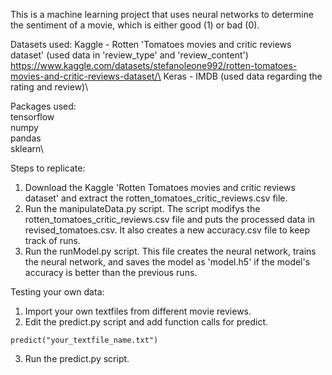 This is a machine learning project that uses neural networks to determine the sentiment of a movie, which is either good (1) or bad (0).

Datasets used: 
Kaggle - Rotten 'Tomatoes movies and critic reviews dataset' (used data in 'review_type' and 'review_content')\
https://www.kaggle.com/datasets/stefanoleone992/rotten-tomatoes-movies-and-critic-reviews-dataset/\
Keras - IMDB (used data regarding the rating and review)\

Packages used:\
tensorflow\
numpy\
pandas\
sklearn\

Steps to replicate: 
1. Download the Kaggle 'Rotten Tomatoes movies and critic reviews dataset' and extract the rotten_tomatoes_critic_reviews.csv file.
2. Run the manipulateData.py script. The script modifys the rotten_tomatoes_critic_reviews.csv file and puts the processed data in revised_tomatoes.csv. It also creates a new accuracy.csv file to keep track of runs. 
3. Run the runModel.py script. This file creates the neural network, trains the neural network, and saves the model as 'model.h5' if the model's accuracy is better than the previous runs.

Testing your own data:
1. Import your own textfiles from different movie reviews.
2. Edit the predict.py script and add function calls for predict.
```
predict("your_textfile_name.txt")
```
3. Run the predict.py script.